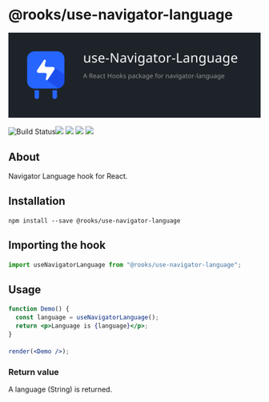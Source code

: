 # @rooks/use-navigator-language
![TitleCard](./title-card.svg)

![Build Status](https://github.com/imbhargav5/rooks/workflows/Node%20CI/badge.svg)![](https://img.shields.io/npm/v/@rooks/use-navigator-language/latest.svg) ![](https://img.shields.io/npm/l/@rooks/use-navigator-language.svg) ![](https://img.shields.io/npm/dt/@rooks/use-navigator-language.svg) ![](https://img.shields.io/david/imbhargav5/rooks.svg?path=packages%2Fnavigator-language)





## About 
Navigator Language hook for React.
<br/>


## Installation

```
npm install --save @rooks/use-navigator-language
```

## Importing the hook

```javascript
import useNavigatorLanguage from "@rooks/use-navigator-language";
```

## Usage

```jsx
function Demo() {
  const language = useNavigatorLanguage();
  return <p>Language is {language}</p>;
}

render(<Demo />);
```

### Return value

A language (String) is returned.
